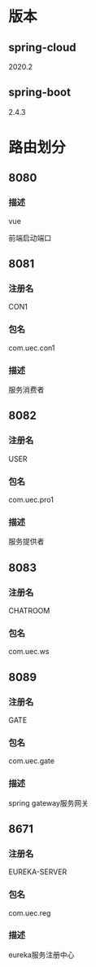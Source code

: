 # 版本

## spring-cloud

2020.2

## spring-boot

2.4.3

# 路由划分

## 8080

### 描述

vue

前端启动端口

## 8081

### 注册名

CON1

### 包名

com.uec.con1

### 描述

服务消费者

## 8082

### 注册名

USER

### 包名

com.uec.pro1

### 描述

服务提供者

## 8083

### 注册名

CHATROOM

### 包名

com.uec.ws

## 8089

### 注册名

GATE

### 包名

com.uec.gate

### 描述

spring gateway服务网关

## 8671

### 注册名

EUREKA-SERVER

### 包名

com.uec.reg

### 描述

eureka服务注册中心